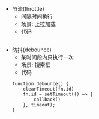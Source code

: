 - 节流(throttle)
    - 间隔时间执行
    - 场景: 上拉加载
    - 代码
    ```
    ```
- 防抖(debounce)
    - 某时间段内只执行一次
    - 场景: 搜索框
    - 代码
    ```
    function debounce() {
        clearTimeout(fn.id)
        fn.id = setTimeout(() => {
            callback()
        }, timeout);  
    } 
    ```